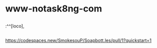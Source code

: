 # www-notask8ng-com
##
:^^[loco],
##
https://codespaces.new/SmokesouP/Soapbott.les/pull/1?quickstart=1
